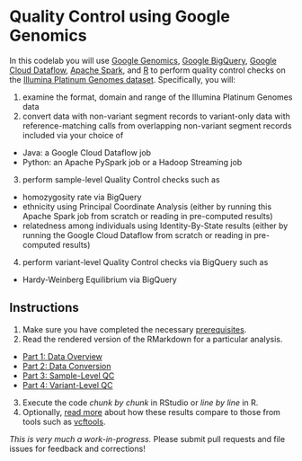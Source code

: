 # Quality Control using Google Genomics

In this codelab you will use [Google Genomics](https://cloud.google.com/genomics/), [Google BigQuery](https://cloud.google.com/bigquery/what-is-bigquery), [Google Cloud Dataflow](https://cloud.google.com/dataflow/), [Apache Spark](http://spark.apache.org/), and [R](http://www.r-project.org/) to perform quality control checks on the [Illumina Platinum Genomes dataset](https://cloud.google.com/genomics/data/platinum-genomes).  Specifically, you will:

1. examine the format, domain and range of the Illumina Platinum Genomes data
2. convert data with non-variant segment records to variant-only data with reference-matching calls from overlapping non-variant segment records included via your choice of
 + Java: a Google Cloud Dataflow job
 + Python: an Apache PySpark job or a Hadoop Streaming job
3. perform sample-level Quality Control checks such as
 + homozygosity rate via BigQuery
 + ethnicity using Principal Coordinate Analysis (either by running this Apache Spark job from scratch or reading in pre-computed results)
 + relatedness among individuals using Identity-By-State results (either by running the Google Cloud Dataflow from scratch or reading in pre-computed results)
4. perform variant-level Quality Control checks via BigQuery such as
 + Hardy-Weinberg Equilibrium via BigQuery

## Instructions
1. Make sure you have completed the necessary [prerequisites](../README.md).
2. Read the rendered version of the RMarkdown for a particular analysis.
 + [Part 1: Data Overview](./Data-Overview.md)
 + [Part 2: Data Conversion](./Data-Conversion.md)
 + [Part 3: Sample-Level QC](./Sample-Level-QC.md)
 + [Part 4: Variant-Level QC](./Variant-Level-QC.md)
3. Execute the code *chunk by chunk* in RStudio or *line by line* in R.
4. Optionally, [read more](./comparison/QC-Comparison.md) about how these results compare to those from tools such as [vcftools](http://vcftools.sourceforge.net/).

_This is very much a work-in-progress._  Please submit pull requests and file issues for feedback and corrections!

